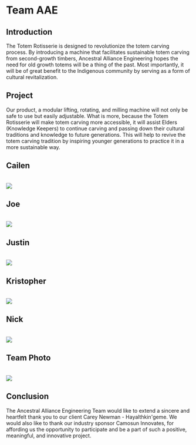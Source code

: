 # Team AAE

## Introduction

The Totem Rotisserie is designed to revolutionize the totem carving process. By introducing a machine that facilitates sustainable totem carving from second-growth timbers, Ancestral Alliance Engineering hopes the need for old growth totems will be a thing of the past. Most importantly, it will be of great benefit to the Indigenous community by serving as a form of cultural revitalization. 

## Project

Our product, a modular lifting, rotating, and milling machine will not only be safe to use but easily adjustable. What is more, because the Totem Rotisserie will make totem carving more accessible, it will assist Elders (Knowledge Keepers) to continue carving and passing down their cultural traditions and knowledge to future generations. This will help to revive the totem carving tradition by inspiring younger generations to practice it in a more sustainable way. 

<div class="block" markdown="1">
<h2>Cailen</h2>
<br>
<div class="inner-block" markdown="1">
<img src="team-bios-photos/engr/aae/photo-cailen.JPG" class="portrait-img">

<br>
</div>
</div>

<div class="block" markdown="1">
<h2>Joe</h2>
<br>
<div class="inner-block" markdown="1">
<img src="team-bios-photos/engr/aae/photo-joe.JPG" class="portrait-img">

<br>
</div>

<div class="block" markdown="1">
<h2>Justin</h2>
<br>
<div class="inner-block" markdown="1">
<img src="team-bios-photos/engr/aae/photo-justin.JPG" class="portrait-img">

<br>
</div>

<div class="block" markdown="1">
<h2>Kristopher</h2>
<br>
<div class="inner-block" markdown="1">
<img src="team-bios-photos/engr/aae/photo-kristopher.JPG" class="portrait-img">

<br>
</div>

<div class="block" markdown="1">
<h2>Nick</h2>
<br>
<div class="inner-block" markdown="1">
<img src="team-bios-photos/engr/aae/photo-nick.JPG" class="portrait-img">

<br>
</div>

<div class="block" markdown="1">
<h2>Team Photo</h2>
<br>
<div class="inner-block" markdown="1">
<img src="team-bios-photos/engr/aae/photo-team-aae.jpg" class="portrait-img">
<br>

</div>
</div>

## Conclusion

The Ancestral Alliance Engineering Team would like to extend a sincere and heartfelt thank you to our client Carey Newman - Hayalthkin'geme. We would also like to thank our industry sponsor Camosun Innovates, for affording us the opportunity to participate and be a part of such a positive, meaningful, and innovative project.